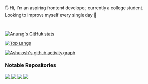 🖐Hi, I'm an aspiring frontend developer, currently a college student. Looking to improve myself every single day 😤

</br>

[![Anurag's GitHub stats](https://github-readme-stats.vercel.app/api?username=ZachHung&hide=stars&show_icons=true&theme=nord&bg_color=232731)](https://github.com/anuraghazra/github-readme-stats)

[![Top Langs](https://github-readme-stats.vercel.app/api/top-langs/?username=ZachHung&theme=nord&bg_color=232731&layout=compact)](https://github.com/anuraghazra/github-readme-stats)

[![Ashutosh's github activity graph](https://activity-graph.herokuapp.com/graph?username=ZachHung&theme=nord&bg_color=232731)](https://github.com/ashutosh00710/github-readme-activity-graph)

### Notable Repositories

<a href="https://github.com/nhutpro/Website-Project">
  <img align="center" src="https://github-readme-stats.vercel.app/api/pin/?username=nhutpro&repo=Website-Project&theme=nord&bg_color=232731" />
</a>
<a href="https://github.com/ZachHung/fashion-react-app">
  <img align="center" src="https://github-readme-stats.vercel.app/api/pin/?username=ZachHung&repo=fashion-react-app&theme=nord&bg_color=232731" />
</a>
<a href="https://github.com/ZachHung/fashionAppAPI">
  <img align="center" src="https://github-readme-stats.vercel.app/api/pin/?username=ZachHung&repo=fashionAppAPI&theme=nord&bg_color=232731" />
</a>
<a href="https://github.com/ZachHung/W3Band-Makima">
  <img align="center" src="https://github-readme-stats.vercel.app/api/pin/?username=ZachHung&repo=W3Band-Makima&theme=nord&bg_color=232731" />
</a>
